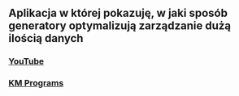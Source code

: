 ## Aplikacja w której pokazuję, w jaki sposób generatory optymalizują zarządzanie dużą ilością danych

### [YouTube](https://youtu.be/ZPP5I3thHs8)
### [KM Programs](https://km-programs.pl/)